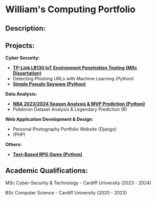 # William's Computing Portfolio

## Description:

## Projects:

**Cyber Security:**

* [**TP-Link LB130 IoT Environment Penetration Testing (MSc Dissertation)**](https://github.com/wlshepherd/My_Portolio/blob/main/NBA_Data_Analysis_Project.ipynb)
* Detecting Phishing URLs with Machine Learning (Python)
* [**Simple Pseudo Spyware (Python)**](https://github.com/wlshepherd/My_Portolio/tree/main/Pseudo%20Spyware%20Side%20Project)

**Data Analysis:**

* [**NBA 2023/2024 Season Analysis & MVP Prediction (Python)**](https://github.com/wlshepherd/My_Portolio/blob/main/NBA_Data_Analysis_Project.ipynb)
* Pokémon Dataset Analysis & Legendary Prediction (R)


**Web Application Development & Design:**

* Personal Photography Portfolio Website (Django)
* (PHP)

**Others:**
* [**Text-Based RPG Game (Python)**](https://github.com/wlshepherd/My_Portolio/blob/main/NBA_Data_Analysis_Project.ipynb)



## Academic Qualifications:
MSc Cyber-Security & Technology - Cardiff University (2023 - 2024)

BSc Computer Science - Cardiff University (2020 - 2023)


